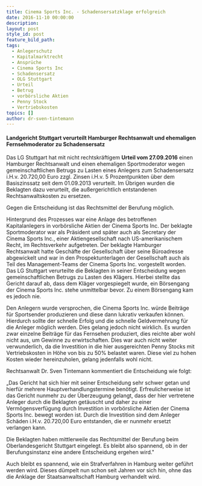 ```yaml
---
title: Cinema Sports Inc. - Schadensersatzklage erfolgreich
date: 2016-11-10 00:00:00
description:
layout: post
style_id: post
feature_bild_path:
tags:
  - Anlegerschutz
  - Kapitalmarktrecht
  - Ansprüche
  - Cinema Sports Inc
  - Schadensersatz
  - OLG Stuttgart
  - Urteil
  - Betrug
  - vorbörsliche Aktien
  - Penny Stock
  - Vertriebskosten
topics: []
author: dr-sven-tintemann
---
```



#### **Landgericht Stuttgart verurteilt Hamburger Rechtsanwalt und ehemaligen Fernsehmoderator zu Schadensersatz**

Das LG Stuttgart hat mit nicht rechtskräftigem **Urteil vom 27.09.2016** einen Hamburger Rechtsanwalt und einen ehemaligen Sportmoderator wegen gemeinschaftlichen Betrugs zu Lasten eines Anlegers zum Schadensersatz i.H.v. 20.720,00 Euro zzgl. Zinsen i.H.v. 5 Prozentpunkten über dem Basiszinssatz seit dem 01.09.2013 verurteilt. Im Übrigen wurden die Beklagten dazu verurteilt, die außergerichtlich entstandenen Rechtsanwaltskosten zu ersetzen.

Gegen die Entscheidung ist das Rechtsmittel der Berufung möglich.

Hintergrund des Prozesses war eine Anlage des betroffenen Kapitalanlegers in vorbörsliche Aktien der Cinema Sports Inc. Der beklagte Sportmoderator war als Präsident und später auch als Secretary der Cinema Sports Inc., einer Aktiengesellschaft nach US-amerikanischem Recht, im Rechtsverkehr aufgetreten. Der beklagte Hamburger Rechtsanwalt hatte Geschäfte der Gesellschaft über seine Büroadresse abgewickelt und war in den Prospektunterlagen der Gesellschaft auch als Teil des Management-Teams der Cinema Sports Inc. vorgestellt worden. Das LG Stuttgart verurteilte die Beklagten in seiner Entscheidung wegen gemeinschaftlichen Betrugs zu Lasten des Klägers. Hierbei stellte das Gericht darauf ab, dass dem Kläger vorgespiegelt wurde, ein Börsengang der Cinema Sports Inc. stehe unmittelbar bevor. Zu einem Börsengang kam es jedoch nie.

Den Anlegern wurde versprochen, die Cinema Sports Inc. würde Beiträge für Sportsender produzieren und diese dann lukrativ verkaufen können. Hierdurch sollte der schnelle Erfolg und die schnelle Geldvermehrung für die Anleger möglich werden. Dies gelang jedoch nicht wirklich. Es wurden zwar einzelne Beiträge für das Fernsehen produziert, dies reichte aber wohl nicht aus, um Gewinne zu erwirtschaften. Dies war auch nicht weiter verwunderlich, da die Investition in die hier ausgereichten Penny Stocks mit Vertriebskosten in Höhe von bis zu 50% belastet waren. Diese viel zu hohen Kosten wieder hereinzuholen, gelang jedenfalls wohl nicht.

Rechtsanwalt Dr. Sven Tintemann kommentiert die Entscheidung wie folgt:

„Das Gericht hat sich hier mit seiner Entscheidung sehr schwer getan und hierfür mehrere Hauptverhandlungstermine benötigt. Erfreulicherweise ist das Gericht nunmehr zu der Überzeugung gelangt, dass der hier vertretene Anleger durch die Beklagten getäuscht und daher zu einer Vermögensverfügung durch Investition in vorbörsliche Aktien der Cinema Sports Inc. bewegt worden ist. Durch die Investition sind dem Anleger Schäden i.H.v. 20.720,00 Euro entstanden, die er nunmehr ersetzt verlangen kann.

Die Beklagten haben mittlerweile das Rechtsmittel der Berufung beim Oberlandesgericht Stuttgart eingelegt. Es bleibt also spannend, ob in der Berufungsinstanz eine andere Entscheidung ergehen wird."

Auch bleibt es spannend, wie ein Strafverfahren in Hamburg weiter geführt werden wird. Dieses dümpelt nun schon seit Jahren vor sich hin, ohne das die Anklage der Staatsanwaltschaft Hamburg verhandelt wird.